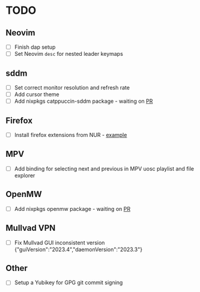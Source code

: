 # TODO

## Neovim

- [ ] Finish dap setup
- [ ] Set Neovim `desc` for nested leader keymaps

## sddm

- [ ] Set correct monitor resolution and refresh rate
- [ ] Add cursor theme
- [ ] Add nixpkgs catppuccin-sddm package - waiting on [PR](https://github.com/NixOS/nixpkgs/pull/240990)

## Firefox

- [ ] Install firefox extensions from NUR - [example](https://github.com/rhoriguchi/nixos-setup/blob/master/flake.nix)

## MPV

- [ ] Add binding for selecting next and previous in MPV uosc playlist and file explorer

## OpenMW

- [ ] Add nixpkgs openmw package - waiting on [PR](https://github.com/NixOS/nixpkgs/pull/245433)

## Mullvad VPN

- [ ] Fix Mullvad GUI inconsistent version {"guiVersion":"2023.4","daemonVersion":"2023.3"}

## Other

- [ ] Setup a Yubikey for GPG git commit signing
